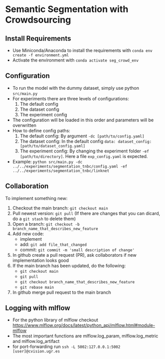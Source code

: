 # Semantic Segmentation with Crowdsourcing

## Install Requirements
* Use Miniconda/Anaconda to install the requirements with `conda env create -f environment.yml`
* Activate the environment with `conda activate seg_crowd_env`


## Configuration
* To run the model with the dummy dataset, simply use python `src/main.py`
* For experiments there are three levels of configurations:
    1. The default config
    2. The dataset config
    3. The experiment config
* The configuration will be loaded in this order and parameters will be overwritten
* How to define config paths:
    1. The default config: By argument `-dc [path/to/config.yaml]`
    2. The dataset config: In the default config `data: dataset_config: [path/to/dataset_config.yaml]`
    3. The experiment config: By changing the experiment folder `-ef [path/to/directory]`. Here a file `exp_config.yaml` is expected.
* Example: `python src/main.py -dc ../../experiments/segmentation_tnbc/config.yaml -ef ../../experiments/segmentation_tnbc/linknet`
    
    
## Collaboration
To implement something new:
1. Checkout the main branch: `git checkout main`
2. Pull newest version: `git pull` (If there are changes that you can dicard, do a `git stash` to delete them)
3. Open a branch: `git checkout -b branch_name_that_describes_new_feature`
4. Add new code:
    * implement
    * add: `git add file_that_changed`
    * commit: `git commit -m 'small description of change'`
5. In github create a pull request (PR), ask collaborators if new implementation looks good
6. If the main branch has been updated, do the following:
    * `git checkout main`
    * `git pull`
    * `git checkout branch_name_that_describes_new_feature`
    * `git rebase main` 
7. In github merge pull request to the main branch


## Logging with mlflow
* For the python library of mlflow checkout https://www.mlflow.org/docs/latest/python_api/mlflow.html#module-mlflow 
* The most important functions are mlflow.log_param, mlflow.log_metric and mlflow.log_artifact
* for port-forwarding run `ssh -L 5002:127.0.0.1:5002 [user]@cvision.ugr.es`





